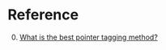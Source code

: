 # Reference

0. [What is the best pointer tagging method?](https://coredumped.dev/2024/09/09/what-is-the-best-pointer-tagging-method/)

